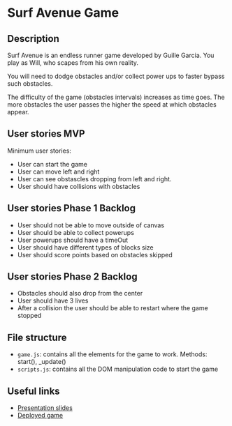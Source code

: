 # Surf Avenue Game


## Description

Surf Avenue is an endless runner game developed by Guille Garcia. You play as Will, who scapes from his own reality.

You will need to dodge obstacles and/or collect power ups to faster bypass such obstacles.

The difficulty of the game (obstacles intervals) increases as time goes. The more obstacles the user passes the higher the speed at which obstacles appear. 

## User stories MVP

Minimum user stories:

- User can start the game
- User can move left and right
- User can see obstascles dropping from left and right.
- User should have collisions with obstacles

## User stories Phase 1 Backlog

- User should not be able to move outside of canvas
- User should be able to collect powerups
- User powerups should have a timeOut
- User should have different types of blocks size
- User should score points based on obstacles skipped

## User stories Phase 2 Backlog

- Obstacles should also drop from the center  
- User should have 3 lives
- After a collision the user should be able to restart where the game stopped


## File structure

- <code>game.js</code>: contains all the elements for the game to work. Methods: start(), \_update()
- <code>scripts.js</code>: contains all the DOM manipulation code to start the game

## Useful links

- [Presentation slides](https://slides.com/d/qFWtkvg/live)
- [Deployed game](https://guillegarciac.github.io/surf-avenue-game/) 


